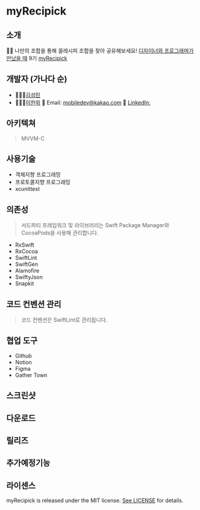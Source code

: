 # myRecipick

## 소개
🥙🌯
나만의 조합을 통해 꿀레시피 조합을 찾아 공유해보세요!
[디자이너와 프로그래머가 만났을 때](https://www.depromeet.com/) 9기 [myRecipick](https://github.com/depromeet/myRecipick_iOS)

## 개발자 (가나다 순)
- 👩🏻‍💻[김성민]()
- 👨🏻‍💻[이한위](https://github.com/HanweeeeLee) 📧 Email: mobiledev@kakao.com 🤝 [LinkedIn: ](https://www.linkedin.com/in/%ED%95%9C%EC%9C%84-%EC%9D%B4-6581a3181) 

## 아키텍쳐
> MVVM-C

## 사용기술
 - 객체지향 프로그래밍
 - 프로토콜지향 프로그래밍
 - xcunittest

## 의존성
> 서드파티 프레임워크 및 라이브러리는 Swift Package Manager와 CocoaPods을 사용해 관리합니다.

 - RxSwift
 - RxCocoa
 - SwiftLint
 - SwiftGen
 - Alamofire
 - SwiftyJson
 - Snapkit
 
## 코드 컨벤션 관리
 > 코드 컨벤션은 SwiftLint로 관리됩니다.
 
## 협업 도구
 - Github
 - Notion
 - Figma
 - Gather Town
  
## 스크린샷

## 다운로드

## 릴리즈

## 추가예정기능

## 라이센스

myRecipick is released under the MIT license. [See LICENSE](https://github.com/depromeet/myRecipick_iOS/blob/main/LICENSE) for details.


